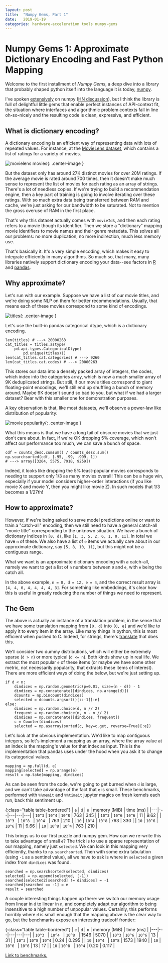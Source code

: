 ```yaml
---
layout: post
title:  "Numpy Gems, Part 1"
date:   2019-01-19
categories: hardware-acceleration tools numpy-gems
---
```


# Numpy Gems 1: Approximate Dictionary Encoding and Fast Python Mapping

Welcome to the first installment of _Numpy Gems_, a deep dive into a library that probably shaped python itself into the language it is today, [numpy](http://www.numpy.org/).

I've spoken [extensively](https://nbviewer.jupyter.org/github/vlad17/np-learn/blob/master/presentation.ipynb) on numpy ([HN discussion](https://news.ycombinator.com/item?id=15996077)), but I think the library is full of delightful little gems that enable perfect instances of API-context fit, the situation where interfaces and algorithmic problem contexts fall in line oh-so-nicely and the resulting code is clean, expressive, and efficient.

## What is dictionary encoding?

A dictionary encoding is an efficient way of representing data with lots of repeated values. For instance, at the [MovieLens dataset](https://grouplens.org/datasets/movielens/Movie), which contains a list of ratings for a variety of movies.

![movielens movies](/assets/2019-01-19-numpy-gems-1/joined.png){: .center-image }

But the dataset only has around 27K distinct movies for over 20M ratings. If the average movie is rated around 700 times, then it doesn't make much sense to represent the list of movies for each rating as an array of strings. There's a lot of needless copies. If we're trying to build a recommendation engine, then a key part of training is going to involve iterating over these ratings. With so much extra data being transferred between RAM and cache, we're just asking for our bandwidth to be saturated. Not to mention the gross overuse of RAM in the first place.

That's why this dataset actually comes with `movieId`s, and then each rating refers to a movie though its identifier. Then we store a "dictionary" mapping movie identifiers to movie names and their genre metadata. This solves all our problems: no more duplication, no more indirection, much less memory use.

That's basically it. It's a very simple encoding, which makes it easy to integrate efficiently in many algorithms. So much so, that many, many libraries natively support dictionary encoding your data--see factors in [R](https://www.stat.berkeley.edu/~s133/factors.html) and [pandas](https://pandas.pydata.org/pandas-docs/stable/categorical.html).

## Why approximate?

Let's run with our example. Suppose we have a list of our movie titles, and we're doing some NLP on them for better recommendations. Usually, that means each of these movies correspond to some kind of encodings.

![titles](/assets/2019-01-19-numpy-gems-1/titles.png){: .center-image }

Let's use the built-in pandas categorical dtype, which is a dictionary encoding.

```
len(titles) # ---> 20000263
cat_titles = titles.astype(
    pd.api.types.CategoricalDtype(
        pd.unique(titles)))
len(cat_titles.cat.categories) # ---> 9260
len(cat_titles.cat.codes) # ---> 20000263
```

This stores our data into a densely packed array of integers, the codes, which index into the categories array, which is now a much smaller array of 9K deduplicated strings. But still, if our movie titles correspond to giant floating-point encodings, we'll still end up shuffling a bunch of memory around. Maybe 9K doesn't sound so bad to you, but what if we had a larger dataset? Bear with this smaller one for demonstration purposes.

A key observation is that, like most datasets, we'll observe a power-law like distribution of popularity:

![movie popularity](/assets/2019-01-19-numpy-gems-1/movie-popularity.png){: .center-image }

What this means is that we have a long tail of obscure movies that we just don't care about. In fact, if we're OK dropping 5% coverage, which won't affect our performance too much, we can save a bunch of space.

```
cdf = counts_desc.cumsum() / counts_desc.sum()
np.searchsorted(cdf, [.95, .99, .999, 1])
# ---> array([3204, 5575, 7918, 9259])
```

Indeed, it looks like dropping the 5% least-popular movies corresponds to needing to support only 1/3 as many movies overall! This can be a huge win, especially if your model considers higher-order interactions (if you like movie X and movie Y, then you might like movie Z). In such models that 1/3 becomes a 1/27th!

## How to approximate?

However, if we're being asked to serve model predictions online or want to train a "catch-all" encoding, then we still need to have a general catch-all "movie title" corresponding to the unknown situation. We have a bunch of dictionary indices in `[0, d)`, like `[1, 3, 5, 2, 6, 1, 0, 11]`. In total we have `n` of these. We also have a list of `e` items we actually care about in our approximate dictionary, say `[5, 8, 10, 11]`, but this might not be a contiguous range.

What we want is an approximate dictionary encoding with a catch-all, namely we want to get a list of `n` numbers between `0` and `e`, with `e` being the catch all.

In the above example, `n = 8, d = 12, e = 4`, and the correct result array is `[4, 4, 0, 4, 4, 4, 4, 3]`. For something like embeddings, it's clear how this is useful in greatly reducing the number of things we need to represent.

## The Gem

The above is actually an instance of a translation problem, in the sense that we have some translation mapping from `[0, d)` into `[0, e]` and we'd like to apply it to every item in the array. Like many things in python, this is most efficient when pushed to C. Indeed, for strings, there's [translate](https://docs.python.org/3/library/stdtypes.html#str.translate) that does this.

We'll consider two dummy distributions, which will either be extremely sparse (`d > n`) or more typical (`d <= n`). Both kinds show up in real life.
We extract the most popular `e` of these items (or maybe we have some other metric, not necessarily popularity, that extracts these items of interest).
There are more efficient ways of doing the below, but we're just setting up.

```
if d < n:
    dindices = np.random.geometric(p=0.01, size=(n - d)) - 1
    dindices = np.concatenate([dindices, np.arange(d)])
    dcounts = np.bincount(dindices)
    selected = dcounts.argsort()[::-1][:e]
else:
    dindices = np.random.choice(d, n // 2)
    frequent = np.random.choice(n, n - n // 2)
    dindices = np.concatenate([dindices, frequent])
    c = Counter(dindices)
    selected = np.asarray(sorted(c, key=c.get, reverse=True)[:e])
```

Let's look at the obvious implementation. We'd like to map contiguous integers, so let's implement a mapping as an array, where the array value at an index is the mapping's value for that index as input. This is the implementation that pandas uses under the hood when you ask it to change its categorical values.

```
mapping = np.full(d, e)
mapping[selected] = np.arange(e)
result = np.take(mapping, dindices)
```

As can be seen from the code, we're going to get burned when `d` is large, and we can't take advantage of the fact that `e` is small. These benchmarks, performed with `%%memit` and `%%timeit` jupyter magics on fresh kernels each run, back this sentiment up.

{:class="table table-bordered"}
| `e` | `d` | `n` | memory (MiB)  | time (ms) |
|---|---|---|---|---|
| `10^3` | `10^4` | `10^8` | 763 | 345 |
| `10^3` | `10^6` | `10^6` | 11 | 9.62 |
| `10^3` &nbsp; | `10^8` &nbsp; | `10^4` &nbsp; | 763 | 210 |
| `10` | `10^4` | `10^8` | 763 | 330 |
| `10` | `10^6` | `10^6` | 11 | 9.66 |
| `10` | `10^8` | `10^4` | 763 | 210 |


This brings us to our first puzzle and numpy gem. How can we re-write this to take advantage of small `e`? The trick is to use a sparse representation of our mapping, namely just `selected`. We can look in this mapping very efficiently, thanks to `np.searchsorted`. Then with some extra tabulation (using `-1` as a sentinel value), all we have to ask is where in `selected` a given index from `dindices` was found.

```
searched = np.searchsorted(selected, dindices)
selected2 = np.append(selected, [-1])
searched[selected2[searched] != dindices] = -1
searched[searched == -1] = e
result = searched
```

A couple interesting things happen up there: we switch our memory usage from linear in `d` to linear in `n`, and completely adapt our algorithm to being insensitive to a high number of unpopular values. Certainly, this performs horribly where `d` is small enough that the mapping above is the clear way to go, but the benchmarks expose an interesting tradeoff frontier:

{:class="table table-bordered"}
|  ` e ` |  ` d `  |  ` n `  | memory (MiB)  | time (ms) |
|---|---|---|---|---|
| `10^3` &nbsp; | `10^4`  &nbsp; | `10^8` &nbsp; | 1546 | 5070 |
| `10^3` | `10^6` | `10^6` | 13 | 31 |
| `10^3` | `10^8` | `10^4` | 0.24 | 0.295 |
| `10` | `10^4 ` | `10^8` | 1573 | 1940 |
| `10` | `10^6 ` | `10^6` | 13 | 17 |
| `10` | `10^8 ` | `10^4` | 0.20 | 0.117 |

[Link to benchmarks.](/assets/2019-01-19-numpy-gems-1/numpy-gems-1.ipynb)
